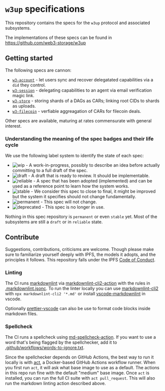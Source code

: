 # `w3up` specifications

This repository contains the specs for the `w3up` protocol and associated subsystems.

The implementations of these specs can be found in <https://github.com/web3-storage/w3up>

## Getting started

The following specs are cannon:

- [`w3-account`](./w3-account.md) - let users sync and recover delegatated capabilities via a `did` they control.
- [`w3-session`](./w3-session.md) - delegating capabilities to an agent via email verification magic link.
- [`w3-store`](./w3-store.md) - storing shards of a DAGs as CARs; linking root CIDs to shards as uploads.
- [`w3-filecoin`](./w3-filecoin.md) - verfiable aggreagation of CARs for filecoin deals.

Other specs are available, maturing at rates commensurate with general interest.

### Understanding the meaning of the spec badges and their life cycle

We use the following label system to identify the state of each spec:

- ![wip](https://img.shields.io/badge/status-wip-orange.svg?style=flat-square) - A work-in-progress, possibly to describe an idea before actually committing to a full draft of the spec.
- ![draft](https://img.shields.io/badge/status-draft-yellow.svg?style=flat-square) - A draft that is ready to review. It should be implementable.
- ![reliable](https://img.shields.io/badge/status-reliable-green.svg?style=flat-square) - A spec that has been adopted (implemented) and can be used as a reference point to learn how the system works.
- ![stable](https://img.shields.io/badge/status-stable-brightgreen.svg?style=flat-square) - We consider this spec to close to final, it might be improved but the system it specifies should not change fundamentally.
- ![permanent](https://img.shields.io/badge/status-permanent-blue.svg?style=flat-square) - This spec will not change.
- ![deprecated](https://img.shields.io/badge/status-deprecated-red.svg?style=flat-square) - This spec is no longer in use.

Nothing in this spec repository is `permanent` or even `stable` yet. Most of the subsystems are still a `draft` or in `reliable` state.

## Contribute

Suggestions, contributions, criticisms are welcome. Though please make sure to familiarize yourself deeply with IPFS, the models it adopts, and the principles it follows.
This repository falls under the IPFS [Code of Conduct](https://github.com/ipfs/community/blob/master/code-of-conduct.md).

### Linting

The CI runs [markdownlint](https://github.com/DavidAnson/markdownlint) via [markdownlint-cli2-action](https://github.com/marketplace/actions/markdownlint-cli2-action) with the rules in [.markdownlint.jsonc](.markdownlint.jsonc). To run the linter locally you can use [markdownlint-cli2](https://github.com/DavidAnson/markdownlint-cli2) with `npx markdownlint-cli2 '*.md'` or install [vscode-markdownlint](https://marketplace.visualstudio.com/items?itemName=DavidAnson.vscode-markdownlint) in vscode.

Optionally [prettier-vscode](https://github.com/prettier/prettier-vscode) can also be use to format code blocks inside markdown files.

### Spellcheck

The CI runs a spellcheck using [md-spellcheck-action](https://github.com/matheus23/md-spellcheck-action). If you want to use a word that's being flagged by the spellchecker, add it to [.github/workflows/words-to-ignore.txt](./.github/workflows/words-to-ignore.txt).

Since the spellchecker depends on GitHub Actions, the best way to run it locally is with [act](https://github.com/nektos/act), a Docker-based GitHub Actions workflow runner. When you first run `act`, it will ask what base image to use as a default. The actions in this repo run fine with the default "medium" base image. Once `act` is installed, you can run the full CI suite with `act pull_request`. This will also run the markdown linting action described above.
